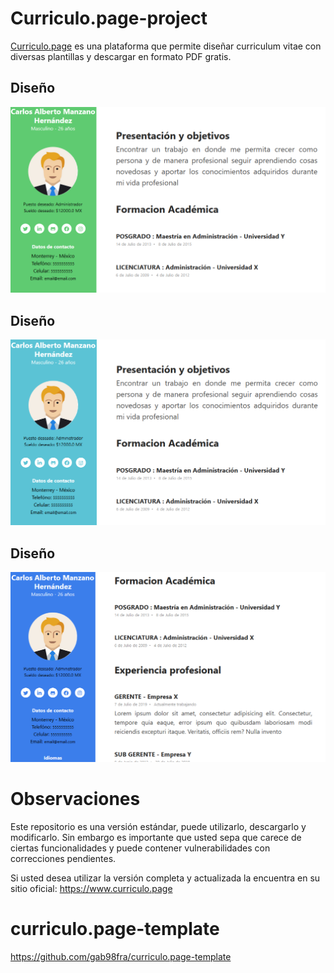 # Curriculo.page-project
<a href="https://www.curriculo.page" target="_blank">Curriculo.page</a> es una plataforma que permite diseñar curriculum vitae con diversas plantillas y descargar en formato PDF gratis.

## Diseño
![](media/design/design1.PNG)

## Diseño
![](media/design/design2.PNG)

## Diseño
![](media/design/design3.PNG)

# Observaciones
Este repositorio es una versión estándar, puede utilizarlo, descargarlo y modificarlo. Sin embargo es importante que usted sepa que carece de ciertas funcionalidades y puede contener vulnerabilidades con correcciones pendientes.

Si usted desea utilizar la versión completa y actualizada la encuentra en su sitio oficial: https://www.curriculo.page

# curriculo.page-template
https://github.com/gab98fra/curriculo.page-template
